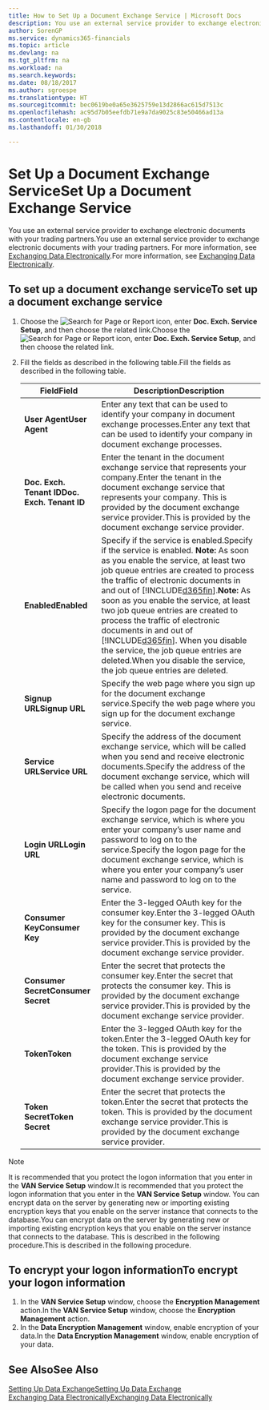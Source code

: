 ```yaml
---
title: How to Set Up a Document Exchange Service | Microsoft Docs
description: You use an external service provider to exchange electronic documents with your trading partners.
author: SorenGP
ms.service: dynamics365-financials
ms.topic: article
ms.devlang: na
ms.tgt_pltfrm: na
ms.workload: na
ms.search.keywords: 
ms.date: 08/18/2017
ms.author: sgroespe
ms.translationtype: HT
ms.sourcegitcommit: bec0619be0a65e3625759e13d2866ac615d7513c
ms.openlocfilehash: ac95d7b05eefdb71e9a7da9025c83e50466ad13a
ms.contentlocale: en-gb
ms.lasthandoff: 01/30/2018

---
```

# <a name="set-up-a-document-exchange-service"></a><span data-ttu-id="1323d-103">Set Up a Document Exchange Service</span><span class="sxs-lookup"><span data-stu-id="1323d-103">Set Up a Document Exchange Service</span></span>
<span data-ttu-id="1323d-104">You use an external service provider to exchange electronic documents with your trading partners.</span><span class="sxs-lookup"><span data-stu-id="1323d-104">You use an external service provider to exchange electronic documents with your trading partners.</span></span> <span data-ttu-id="1323d-105">For more information, see [Exchanging Data Electronically](across-data-exchange.md).</span><span class="sxs-lookup"><span data-stu-id="1323d-105">For more information, see [Exchanging Data Electronically](across-data-exchange.md).</span></span>  

## <a name="to-set-up-a-document-exchange-service"></a><span data-ttu-id="1323d-106">To set up a document exchange service</span><span class="sxs-lookup"><span data-stu-id="1323d-106">To set up a document exchange service</span></span>  
1. <span data-ttu-id="1323d-107">Choose the ![Search for Page or Report](media/ui-search/search_small.png "Search for Page or Report icon") icon, enter **Doc. Exch. Service Setup**, and then choose the related link.</span><span class="sxs-lookup"><span data-stu-id="1323d-107">Choose the ![Search for Page or Report](media/ui-search/search_small.png "Search for Page or Report icon") icon, enter **Doc. Exch. Service Setup**, and then choose the related link.</span></span>  
2. <span data-ttu-id="1323d-108">Fill the fields as described in the following table.</span><span class="sxs-lookup"><span data-stu-id="1323d-108">Fill the fields as described in the following table.</span></span>  

    |<span data-ttu-id="1323d-109">Field</span><span class="sxs-lookup"><span data-stu-id="1323d-109">Field</span></span>|<span data-ttu-id="1323d-110">Description</span><span class="sxs-lookup"><span data-stu-id="1323d-110">Description</span></span>|  
    |---------------------------------|---------------------------------------|  
    |<span data-ttu-id="1323d-111">**User Agent**</span><span class="sxs-lookup"><span data-stu-id="1323d-111">**User Agent**</span></span>|<span data-ttu-id="1323d-112">Enter any text that can be used to identify your company in document exchange processes.</span><span class="sxs-lookup"><span data-stu-id="1323d-112">Enter any text that can be used to identify your company in document exchange processes.</span></span>|  
    |<span data-ttu-id="1323d-113">**Doc. Exch. Tenant ID**</span><span class="sxs-lookup"><span data-stu-id="1323d-113">**Doc. Exch. Tenant ID**</span></span>|<span data-ttu-id="1323d-114">Enter the tenant in the document exchange service that represents your company.</span><span class="sxs-lookup"><span data-stu-id="1323d-114">Enter the tenant in the document exchange service that represents your company.</span></span> <span data-ttu-id="1323d-115">This is provided by the document exchange service provider.</span><span class="sxs-lookup"><span data-stu-id="1323d-115">This is provided by the document exchange service provider.</span></span>|  
    |<span data-ttu-id="1323d-116">**Enabled**</span><span class="sxs-lookup"><span data-stu-id="1323d-116">**Enabled**</span></span>|<span data-ttu-id="1323d-117">Specify if the service is enabled.</span><span class="sxs-lookup"><span data-stu-id="1323d-117">Specify if the service is enabled.</span></span> <span data-ttu-id="1323d-118">**Note:**  As soon as you enable the service, at least two job queue entries are created to process the traffic of electronic documents in and out of [!INCLUDE[d365fin](includes/d365fin_md.md)].</span><span class="sxs-lookup"><span data-stu-id="1323d-118">**Note:**  As soon as you enable the service, at least two job queue entries are created to process the traffic of electronic documents in and out of [!INCLUDE[d365fin](includes/d365fin_md.md)].</span></span> <span data-ttu-id="1323d-119">When you disable the service, the job queue entries are deleted.</span><span class="sxs-lookup"><span data-stu-id="1323d-119">When you disable the service, the job queue entries are deleted.</span></span>|  
    |<span data-ttu-id="1323d-120">**Signup URL**</span><span class="sxs-lookup"><span data-stu-id="1323d-120">**Signup URL**</span></span>|<span data-ttu-id="1323d-121">Specify the web page where you sign up for the document exchange service.</span><span class="sxs-lookup"><span data-stu-id="1323d-121">Specify the web page where you sign up for the document exchange service.</span></span>|  
    |<span data-ttu-id="1323d-122">**Service URL**</span><span class="sxs-lookup"><span data-stu-id="1323d-122">**Service URL**</span></span>|<span data-ttu-id="1323d-123">Specify the address of the document exchange service, which will be called when you send and receive electronic documents.</span><span class="sxs-lookup"><span data-stu-id="1323d-123">Specify the address of the document exchange service, which will be called when you send and receive electronic documents.</span></span>|  
    |<span data-ttu-id="1323d-124">**Login URL**</span><span class="sxs-lookup"><span data-stu-id="1323d-124">**Login URL**</span></span>|<span data-ttu-id="1323d-125">Specify the logon page for the document exchange service, which is where you enter your company’s user name and password to log on to the service.</span><span class="sxs-lookup"><span data-stu-id="1323d-125">Specify the logon page for the document exchange service, which is where you enter your company’s user name and password to log on to the service.</span></span>|  
    |<span data-ttu-id="1323d-126">**Consumer Key**</span><span class="sxs-lookup"><span data-stu-id="1323d-126">**Consumer Key**</span></span>|<span data-ttu-id="1323d-127">Enter the 3-legged OAuth key for the consumer key.</span><span class="sxs-lookup"><span data-stu-id="1323d-127">Enter the 3-legged OAuth key for the consumer key.</span></span> <span data-ttu-id="1323d-128">This is provided by the document exchange service provider.</span><span class="sxs-lookup"><span data-stu-id="1323d-128">This is provided by the document exchange service provider.</span></span>|  
    |<span data-ttu-id="1323d-129">**Consumer Secret**</span><span class="sxs-lookup"><span data-stu-id="1323d-129">**Consumer Secret**</span></span>|<span data-ttu-id="1323d-130">Enter the secret that protects the consumer key.</span><span class="sxs-lookup"><span data-stu-id="1323d-130">Enter the secret that protects the consumer key.</span></span> <span data-ttu-id="1323d-131">This is provided by the document exchange service provider.</span><span class="sxs-lookup"><span data-stu-id="1323d-131">This is provided by the document exchange service provider.</span></span>|  
    |<span data-ttu-id="1323d-132">**Token**</span><span class="sxs-lookup"><span data-stu-id="1323d-132">**Token**</span></span>|<span data-ttu-id="1323d-133">Enter the 3-legged OAuth key for the token.</span><span class="sxs-lookup"><span data-stu-id="1323d-133">Enter the 3-legged OAuth key for the token.</span></span> <span data-ttu-id="1323d-134">This is provided by the document exchange service provider.</span><span class="sxs-lookup"><span data-stu-id="1323d-134">This is provided by the document exchange service provider.</span></span>|  
    |<span data-ttu-id="1323d-135">**Token Secret**</span><span class="sxs-lookup"><span data-stu-id="1323d-135">**Token Secret**</span></span>|<span data-ttu-id="1323d-136">Enter the secret that protects the token.</span><span class="sxs-lookup"><span data-stu-id="1323d-136">Enter the secret that protects the token.</span></span> <span data-ttu-id="1323d-137">This is provided by the document exchange service provider.</span><span class="sxs-lookup"><span data-stu-id="1323d-137">This is provided by the document exchange service provider.</span></span>|  

> [!NOTE]  
>  <span data-ttu-id="1323d-138">It is recommended that you protect the logon information that you enter in the **VAN Service Setup** window.</span><span class="sxs-lookup"><span data-stu-id="1323d-138">It is recommended that you protect the logon information that you enter in the **VAN Service Setup** window.</span></span> <span data-ttu-id="1323d-139">You can encrypt data on the server by generating new or importing existing encryption keys that you enable on the server instance that connects to the database.</span><span class="sxs-lookup"><span data-stu-id="1323d-139">You can encrypt data on the server by generating new or importing existing encryption keys that you enable on the server instance that connects to the database.</span></span> <span data-ttu-id="1323d-140">This is described in the following procedure.</span><span class="sxs-lookup"><span data-stu-id="1323d-140">This is described in the following procedure.</span></span>  

## <a name="to-encrypt-your-logon-information"></a><span data-ttu-id="1323d-141">To encrypt your logon information</span><span class="sxs-lookup"><span data-stu-id="1323d-141">To encrypt your logon information</span></span>  
1. <span data-ttu-id="1323d-142">In the **VAN Service Setup** window, choose the **Encryption Management** action.</span><span class="sxs-lookup"><span data-stu-id="1323d-142">In the **VAN Service Setup** window, choose the **Encryption Management** action.</span></span>  
2. <span data-ttu-id="1323d-143">In the **Data Encryption Management** window, enable encryption of your data.</span><span class="sxs-lookup"><span data-stu-id="1323d-143">In the **Data Encryption Management** window, enable encryption of your data.</span></span> <!--For more information, see [Manage Data Encryption](../manage-data-encryption.md).-->  

## <a name="see-also"></a><span data-ttu-id="1323d-144">See Also</span><span class="sxs-lookup"><span data-stu-id="1323d-144">See Also</span></span>  
[<span data-ttu-id="1323d-145">Setting Up Data Exchange</span><span class="sxs-lookup"><span data-stu-id="1323d-145">Setting Up Data Exchange</span></span>](across-set-up-data-exchange.md)  
[<span data-ttu-id="1323d-146">Exchanging Data Electronically</span><span class="sxs-lookup"><span data-stu-id="1323d-146">Exchanging Data Electronically</span></span>](across-data-exchange.md)

